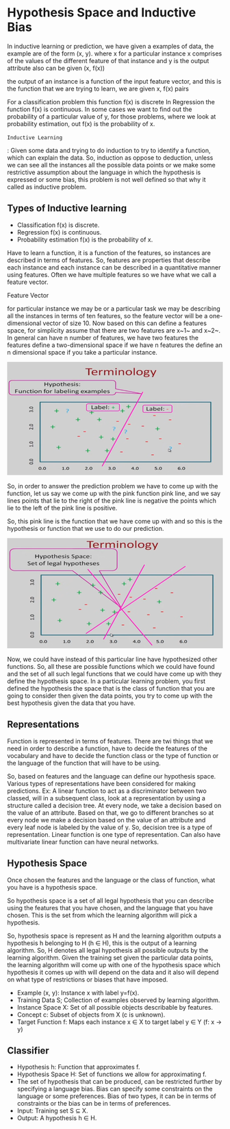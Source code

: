 # Hypothesis Space and Inductive Bias

In inductive learning or prediction, we have given a examples of data, the example are of the form (x, y). where x for a particular instance x comprises of the values of the different feature of that instance and y is the output attribute also can be given (x, f(x))

the output of an instance is a function of the input feature vector, and this is the function that we are trying to learn, we are given x, f(x) pairs

For a classification problem this function f(x) is discrete
In Regression the function f(x) is continuous.
In some cases we want to find out the probability of a particular value of y, for those problems, where we look at probability estimation, out f(x) is the probability of x.

`Inductive Learning`

:   Given some data and trying to do induction to try to identify a function, which can explain the data. So, induction as oppose to deduction, unless we can see all the instances all the possible data points or we make some restrictive assumption about the language in which the hypothesis is expressed or some bias, this problem is not well defined so that why it called as inductive problem.


## Types of Inductive learning

- Classification   f(x) is discrete.
- Regression f(x) is continuous.
- Probability estimation f(x) is the probability of x.

Have to learn a function, it is a function of the features, so instances are described in terms of features.
So, features are properties that describe each instance and each instance can be described in a quantitative manner using features. Often we have multiple features so we have what we call a feature vector.

Feature Vector

for particular instance we may be or a particular task we may be describing all the instances in terms of ten features, so the feature vector will be a one-dimensional vector of size 10.
Now based on this can define a features space, for simplicity assume that there are two features are x~1~ and x~2~.
In general can have n number of features, we have two features the features define a two-dimensional space if we have n features the define an n dimensional space if you take a particular instance.

![Image title](../pictures/machine-learning/feature-space.png)

So, in order to answer the prediction problem we have to come up with the function, let us say we come up with the pink function pink line, and we say lines points that lie to the right of the pink line is negative the points which lie to the left of the pink line is positive.

So, this pink line is the function that we have come up with and so this is the hypothesis or function that we use to do our prediction.

![Image title](../pictures/machine-learning/hypothesis-space.png)

Now, we could have instead of this particular line have hypothesized other functions. So, all these are possible functions which we could have found and the set of all such legal functions that we could have come up with they define the hypothesis space. In a particular learning problem, you first defined the hypothesis the space that is the class of function that you are going to consider then given the data points, you try to come up with the best hypothesis given the data that you have.

## Representations

Function is represented in terms of features.
There are twi things that we need in order to describe a function, have to decide the features of the vocabulary and have to decide the function class or the type of function or the language of the function that will have to be using.

So, based on features and the language can define our hypothesis space. Various types of representations have been considered for making predictions.
Ex: A linear function to act as a discriminator between two classed, will in a subsequent class, look at a representation by using a structure called a decision tree. At every node, we take a decision based on the value of an attribute. Based on that, we go to different branches so at every node we make a decision based on the value of an attribute and every leaf node is labeled by the value of y.
So, decision tree is a type of representation.
Linear function is one type of representation.
Can also have multivariate linear function can have neural networks.

## Hypothesis Space

Once chosen the features and the language or the class of function, what you have is a hypothesis space.

So hypothesis space is a set of all legal hypothesis that you can describe using the features that you have chosen, and the language that you have chosen. This is the set from which the learning algorithm will pick a hypothesis.

So, hypothesis space is represent as H and the learning algorithm outputs a hypothesis h belonging to H (h ∈ H), this is the output of a learning algorithm. So, H denotes all legal hypothesis all possible outputs by the learning algorithm. Given the training set given the particular data points, the learning algorithm will come up with one of the hypothesis space which hypothesis it comes up with will depend on the data and it also will depend on what type of restrictions or biases that have imposed.

- Example (x, y): Instance x with label y=f(x).
- Training Data S; Collection of examples observed by learning algorithm.
- Instance Space X: Set of all possible objects describable by features.
- Concept c: Subset of objects from X (c is unknown).
- Target Function f: Maps each instance x ∈ X to target label y ∈ Y (f: x -> y)



## Classifier

- Hypothesis h: Function that approximates f.
- Hypothesis Space H: Set of functions we allow for approximating f.
- The set of hypothesis that can be produced, can be restricted further by specifying a language bias. Bias can specify some constraints on the language or some preferences. Bias of two types, it can be in terms of constraints or the bias can be in terms of preferences.
- Input: Training set S ⊆ X.
- Output: A hypothesis h ∈ H.
